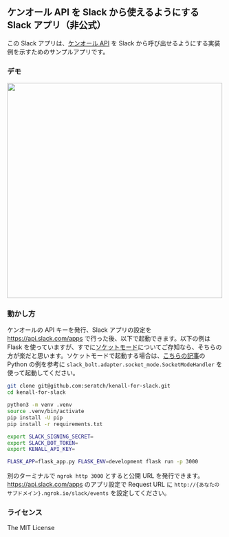 ## ケンオール API を Slack から使えるようにする Slack アプリ（非公式）

この Slack アプリは、[ケンオール API](https://kenall.jp/) を Slack から呼び出せるようにする実装例を示すためのサンプルアプリです。

### デモ

<img src="https://user-images.githubusercontent.com/19658/107915466-e230c280-6fa7-11eb-987e-0f1e2a2241c1.gif" width=500>

### 動かし方

ケンオールの API キーを発行、Slack アプリの設定を https://api.slack.com/apps で行った後、以下で起動できます。以下の例は Flask を使っていますが、すでに[ソケットモード](https://api.slack.com/socket-mode)についてご存知なら、そちらの方が楽だと思います。ソケットモードで起動する場合は、[こちらの記事](https://qiita.com/seratch/items/1a460c08c3e245b56441)の Python の例を参考に `slack_bolt.adapter.socket_mode.SocketModeHandler` を使って起動してください。

```bash
git clone git@github.com:seratch/kenall-for-slack.git
cd kenall-for-slack

python3 -m venv .venv
source .venv/bin/activate
pip install -U pip
pip install -r requirements.txt

export SLACK_SIGNING_SECRET=
export SLACK_BOT_TOKEN=
export KENALL_API_KEY=

FLASK_APP=flask_app.py FLASK_ENV=development flask run -p 3000
```

別のターミナルで `ngrok http 3000` とすると公開 URL を発行できます。https://api.slack.com/apps のアプリ設定で Request URL に `http://{あなたのサブドメイン}.ngrok.io/slack/events` を設定してください。

### ライセンス

The MIT License